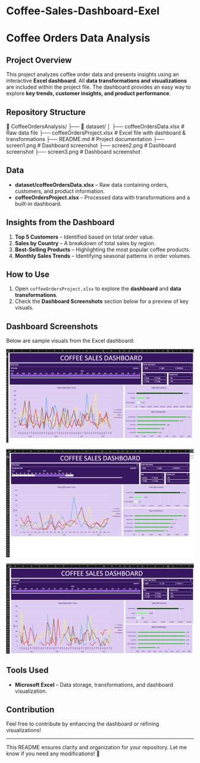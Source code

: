 # Coffee-Sales-Dashboard-Exel

# Coffee Orders Data Analysis

## Project Overview
This project analyzes coffee order data and presents insights using an interactive **Excel dashboard**. All **data transformations and visualizations** are included within the project file. The dashboard provides an easy way to explore **key trends, customer insights, and product performance**.

## Repository Structure

📂 CoffeeOrdersAnalysis/
├── 📂 dataset/
│   ├── coffeeOrdersData.xlsx  # Raw data file
├── coffeeOrdersProject.xlsx  # Excel file with dashboard & transformations
├── README.md  # Project documentation
├── screen1.png  # Dashboard screenshot
├── screen2.png  # Dashboard screenshot
├── screen3.png  # Dashboard screenshot


## Data
- **dataset/coffeeOrdersData.xlsx** – Raw data containing orders, customers, and product information.
- **coffeeOrdersProject.xlsx** – Processed data with transformations and a built-in dashboard.

## Insights from the Dashboard
1. **Top 5 Customers** – Identified based on total order value.
2. **Sales by Country** – A breakdown of total sales by region.
3. **Best-Selling Products** – Highlighting the most popular coffee products.
4. **Monthly Sales Trends** – Identifying seasonal patterns in order volumes.

## How to Use
1. Open `coffeeOrdersProject.xlsx` to explore the **dashboard** and **data transformations**.
2. Check the **Dashboard Screenshots** section below for a preview of key visuals.

## Dashboard Screenshots
Below are sample visuals from the Excel dashboard:

![#1 Screenshot](screen1.png)

![#2 Screenshot](screen2.png)

![#3 Screenshot](screen3.png)

## Tools Used
- **Microsoft Excel** – Data storage, transformations, and dashboard visualization.

## Contribution
Feel free to contribute by enhancing the dashboard or refining visualizations!

---

This README ensures clarity and organization for your repository. Let me know if you need any modifications! 🚀
